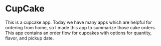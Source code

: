 # CupCake
This is a cupcake app.
Today we have many apps which are helpful for ordering from home, so I made this app to summarize those cake orders. This app contains an order flow for cupcakes with options for quantity, flavor, and pickup date.
